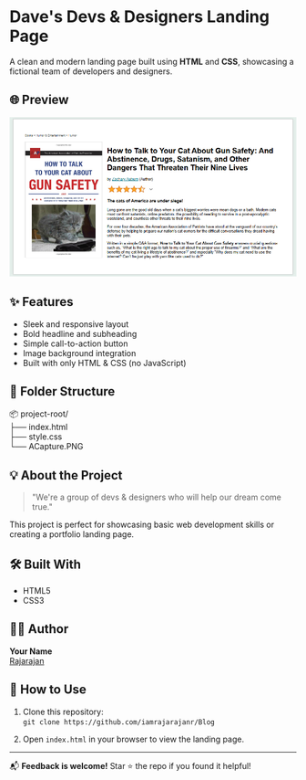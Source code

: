 # Dave's Devs & Designers Landing Page

A clean and modern landing page built using **HTML** and **CSS**, showcasing a fictional team of developers and designers.

## 🌐 Preview

![Landing Page Screenshot](ACapture.PNG)

## ✨ Features

- Sleek and responsive layout
- Bold headline and subheading
- Simple call-to-action button
- Image background integration
- Built with only HTML & CSS (no JavaScript)

## 📁 Folder Structure

📦 project-root/  
├── index.html  
├── style.css  
└── ACapture.PNG

## 💡 About the Project

> "We're a group of devs & designers who will help our dream come true."

This project is perfect for showcasing basic web development skills or creating a portfolio landing page.

## 🛠️ Built With

- HTML5  
- CSS3

## 🧑‍💻 Author

**Your Name**  
[Rajarajan](https://github.com/iamrajarjanr)

## 🚀 How to Use

1. Clone this repository:  
   `git clone https://github.com/iamrajarajanr/Blog`

2. Open `index.html` in your browser to view the landing page.

---

📬 **Feedback is welcome!** Star ⭐ the repo if you found it helpful!
